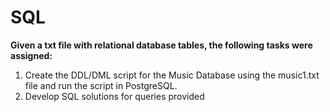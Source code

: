# SQL 
**Given a txt file with relational database tables, the following tasks were assigned:**
1. Create the DDL/DML script for the Music Database using the music1.txt file and run the
script in PostgreSQL.
2. Develop SQL solutions for queries provided



